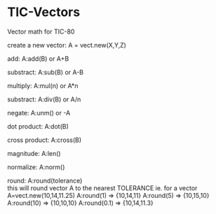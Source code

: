 # TIC-Vectors
Vector math for TIC-80

create a new vector: A = vect.new(X,Y,Z)

add: A:add(B) or A+B

substract: A:sub(B) or A-B

multiply: A:mul(n) or A*n

substract: A:div(B) or A/n

negate: A:unm() or -A

dot product: A:dot(B)

cross product: A:cross(B)

magnitude: A:len()

normalize: A:norm()

round: A:round(tolerance)  
this will round vector A to the nearest TOLERANCE
ie. for a vector A=vect.new(10,14,11.25)
A:round(1) => {10,14,11}
A:round(5) => {10,15,10}
A:round(10) => {10,10,10}
A:round(0.1) => {10,14,11.3}
